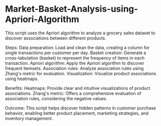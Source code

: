 # Market-Basket-Analysis-using-Apriori-Algorithm
This script uses the Apriori algorithm to analyze a grocery sales dataset to discover associations between different products.

Steps:
     Data preparation: Load and clean the data, creating a column for single transactions per customer per day.
     Basket creation: Generate a cross-tabulation (basket) to represent the frequency of items in each transaction.
     Apriori algorithm: Apply the Apriori algorithm to discover frequent itemsets.
     Association rules: Analyze association rules using Zhang's metric for evaluation.
     Visualization: Visualize product associations using heatmaps.

Benefits:
         Heatmaps: Provide clear and intuitive visualizations of product associations.
         Zhang's metric: Offers a comprehensive evaluation of association rules, considering the negative values.

Outcome:
        This script helps discover hidden patterns in customer purchase behavior, enabling better product placement, marketing strategies, and inventory management.
